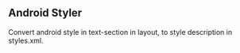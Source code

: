 ## Android Styler

Convert android style in text-section in layout, to style description in styles.xml.
